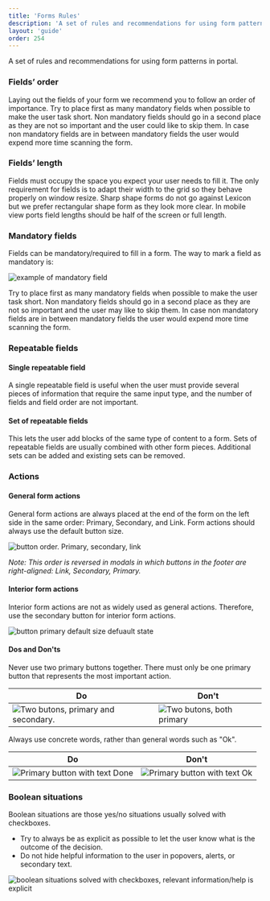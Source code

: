 ```yaml
---
title: 'Forms Rules'
description: 'A set of rules and recommendations for using form patterns in portal.'
layout: 'guide'
order: 254
---
```


A set of rules and recommendations for using form patterns in portal.

### Fields’ order

Laying out the fields of your form we recommend you to follow an order of importance. Try to place first as many mandatory fields when possible to make the user task short. Non mandatory fields should go in a second place as they are not so important and the user could like to skip them. In case non mandatory fields are in between mandatory fields the user would expend more time scanning the form.

### Fields’ length

Fields must occupy the space you expect your user needs to fill it. The only requirement for fields is to adapt their width to the grid so they behave properly on window resize. Sharp shape forms do not go against Lexicon but we prefer rectangular shape form as they look more clear.
In mobile view ports field lengths should be half of the screen or full length.

### Mandatory fields

Fields can be mandatory/required to fill in a form. The way to mark a field as mandatory is:

![example of mandatory field](/images/lexicon/InputMandatory.jpg)

Try to place first as many mandatory fields when possible to make the user task short. Non mandatory fields should go in a second place as they are not so important and the user may like to skip them. In case non mandatory fields are in between mandatory fields the user would expend more time scanning the form.

### Repeatable fields

#### Single repeatable field

A single repeatable field is useful when the user must provide several pieces of information that require the same input type, and the number of fields and field order are not important.

#### Set of repeatable fields

This lets the user add blocks of the same type of content to a form. Sets of repeatable fields are usually combined with other form pieces. Additional sets can be added and existing sets can be removed.

### Actions

#### General form actions

General form actions are always placed at the end of the form on the left side in the same order: Primary, Secondary, and Link. Form actions should always use the default button size.

![button order. Primary, secondary, link](/images/lexicon/ButtonOrder.png)

_Note: This order is reversed in modals in which buttons in the footer are right-aligned: Link, Secondary, Primary._

#### Interior form actions

Interior form actions are not as widely used as general actions. Therefore, use the secondary button for interior form actions.

![button primary default size defuault state](/images/lexicon/ButtonIconSecondary.png)

#### Dos and Don'ts

Never use two primary buttons together. There must only be one primary button that represents the most important action.

| Do | Don't |
| -- | ----- |
| ![Two butons, primary and secondary.](/images/lexicon/FormButtonPrimaryDo.jpg) | ![Two butons, both primary](/images/lexicon/FormButtonPrimaryDont.jpg) |

<!--
<div class="row">
	<div class="dodont col-lg">
		<img class="do" src="/images/lexicon/FormButtonPrimaryDo.jpg" alt="Two butons, primary and secondary.">
		<p class="do">Do</p>
	</div>
	<div class="dodont col-lg">
		<img class="dont" src="/images/lexicon/FormButtonPrimaryDont.jpg" alt="Two butons, both primary">
		<p class="dont">Don't</p>
	</div>
</div> -->

Always use concrete words, rather than general words such as "Ok".

| Do | Don't |
| -- | ----- |
| ![Primary button with text Done](/images/lexicon/FormButtonPrimaryTextDo.jpg) | ![Primary button with text Ok](/images/lexicon/FormButtonPrimaryTextDont.jpg) |

<!--
<div class="row">
	<div class="dodont col-lg">
		<img class="do" src="/images/lexicon/FormButtonPrimaryTextDo.jpg" alt="Primary button with text Done">
		<p class="do">Do</p>
	</div>
	<div class="dodont col-lg">
		<img class="dont" src="/images/lexicon/FormButtonPrimaryTextDont.jpg" alt="Primary button with text Ok">
		<p class="dont">Don't</p>
	</div>
</div> -->

### Boolean situations

Boolean situations are those yes/no situations usually solved with checkboxes.

-   Try to always be as explicit as possible to let the user know what is the outcome of the decision.
-   Do not hide helpful information to the user in popovers, alerts, or secondary text.

![boolean situations solved with checkboxes, relevant information/help is explicit](/images/lexicon/FormBooleanSituations.jpg)
